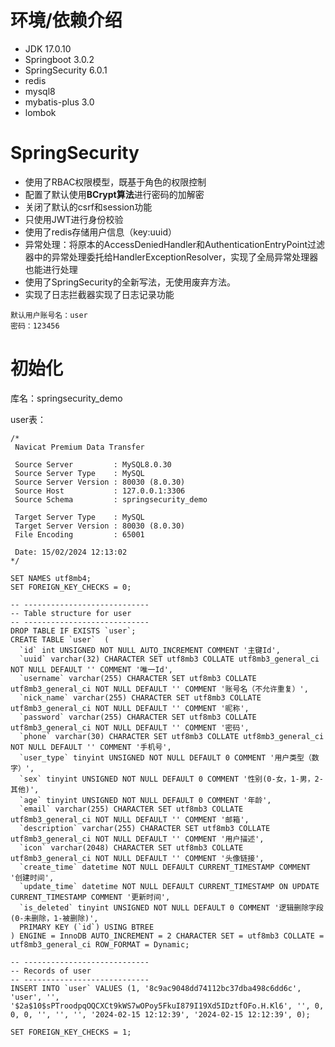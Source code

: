 # 环境/依赖介绍

+ JDK 17.0.10
+ Springboot 3.0.2
+ SpringSecurity 6.0.1
+ redis
+ mysql8
+ mybatis-plus 3.0
+ lombok



# SpringSecurity

+ 使用了RBAC权限模型，既基于角色的权限控制
+ 配置了默认使用**BCrypt算法**进行密码的加解密
+ 关闭了默认的csrf和session功能
+ 只使用JWT进行身份校验
+ 使用了redis存储用户信息（key:uuid）
+ 异常处理：将原本的AccessDeniedHandler和AuthenticationEntryPoint过滤器中的异常处理委托给HandlerExceptionResolver，实现了全局异常处理器也能进行处理
+ 使用了SpringSecurity的全新写法，无使用废弃方法。
+ 实现了日志拦截器实现了日志记录功能

```
默认用户账号名：user
密码：123456
```



# 初始化

库名：springsecurity_demo

user表：

```
/*
 Navicat Premium Data Transfer

 Source Server         : MySQL8.0.30
 Source Server Type    : MySQL
 Source Server Version : 80030 (8.0.30)
 Source Host           : 127.0.0.1:3306
 Source Schema         : springsecurity_demo

 Target Server Type    : MySQL
 Target Server Version : 80030 (8.0.30)
 File Encoding         : 65001

 Date: 15/02/2024 12:13:02
*/

SET NAMES utf8mb4;
SET FOREIGN_KEY_CHECKS = 0;

-- ----------------------------
-- Table structure for user
-- ----------------------------
DROP TABLE IF EXISTS `user`;
CREATE TABLE `user`  (
  `id` int UNSIGNED NOT NULL AUTO_INCREMENT COMMENT '主键Id',
  `uuid` varchar(32) CHARACTER SET utf8mb3 COLLATE utf8mb3_general_ci NOT NULL DEFAULT '' COMMENT '唯一Id',
  `username` varchar(255) CHARACTER SET utf8mb3 COLLATE utf8mb3_general_ci NOT NULL DEFAULT '' COMMENT '账号名（不允许重复）',
  `nick_name` varchar(255) CHARACTER SET utf8mb3 COLLATE utf8mb3_general_ci NOT NULL DEFAULT '' COMMENT '昵称',
  `password` varchar(255) CHARACTER SET utf8mb3 COLLATE utf8mb3_general_ci NOT NULL DEFAULT '' COMMENT '密码',
  `phone` varchar(30) CHARACTER SET utf8mb3 COLLATE utf8mb3_general_ci NOT NULL DEFAULT '' COMMENT '手机号',
  `user_type` tinyint UNSIGNED NOT NULL DEFAULT 0 COMMENT '用户类型（数字）',
  `sex` tinyint UNSIGNED NOT NULL DEFAULT 0 COMMENT '性别(0-女，1-男，2-其他)',
  `age` tinyint UNSIGNED NOT NULL DEFAULT 0 COMMENT '年龄',
  `email` varchar(255) CHARACTER SET utf8mb3 COLLATE utf8mb3_general_ci NOT NULL DEFAULT '' COMMENT '邮箱',
  `description` varchar(255) CHARACTER SET utf8mb3 COLLATE utf8mb3_general_ci NOT NULL DEFAULT '' COMMENT '用户描述',
  `icon` varchar(2048) CHARACTER SET utf8mb3 COLLATE utf8mb3_general_ci NOT NULL DEFAULT '' COMMENT '头像链接',
  `create_time` datetime NOT NULL DEFAULT CURRENT_TIMESTAMP COMMENT '创建时间',
  `update_time` datetime NOT NULL DEFAULT CURRENT_TIMESTAMP ON UPDATE CURRENT_TIMESTAMP COMMENT '更新时间',
  `is_deleted` tinyint UNSIGNED NOT NULL DEFAULT 0 COMMENT '逻辑删除字段(0-未删除，1-被删除)',
  PRIMARY KEY (`id`) USING BTREE
) ENGINE = InnoDB AUTO_INCREMENT = 2 CHARACTER SET = utf8mb3 COLLATE = utf8mb3_general_ci ROW_FORMAT = Dynamic;

-- ----------------------------
-- Records of user
-- ----------------------------
INSERT INTO `user` VALUES (1, '8c9ac9048dd74112bc37dba498c6dd6c', 'user', '', '$2a$10$sPTroodpqOQCXCt9kWS7wOPoy5FkuI879I19Xd5IDztfOFo.H.Kl6', '', 0, 0, 0, '', '', '', '2024-02-15 12:12:39', '2024-02-15 12:12:39', 0);

SET FOREIGN_KEY_CHECKS = 1;

```

